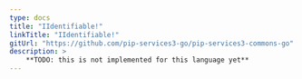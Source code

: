 ```yaml
---
type: docs
title: "IIdentifiable!"
linkTitle: "IIdentifiable!"
gitUrl: "https://github.com/pip-services3-go/pip-services3-commons-go"
description: > 
    **TODO: this is not implemented for this language yet**
---
```

